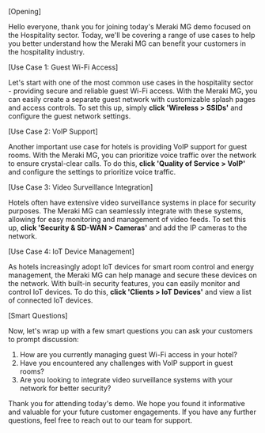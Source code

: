 [Opening]

Hello everyone, thank you for joining today's Meraki MG demo focused on the Hospitality sector. Today, we'll be covering a range of use cases to help you better understand how the Meraki MG can benefit your customers in the hospitality industry.

[Use Case 1: Guest Wi-Fi Access]

Let's start with one of the most common use cases in the hospitality sector - providing secure and reliable guest Wi-Fi access. With the Meraki MG, you can easily create a separate guest network with customizable splash pages and access controls. To set this up, simply **click 'Wireless > SSIDs'** and configure the guest network settings.

[Use Case 2: VoIP Support]

Another important use case for hotels is providing VoIP support for guest rooms. With the Meraki MG, you can prioritize voice traffic over the network to ensure crystal-clear calls. To do this, **click 'Quality of Service > VoIP'** and configure the settings to prioritize voice traffic.

[Use Case 3: Video Surveillance Integration]

Hotels often have extensive video surveillance systems in place for security purposes. The Meraki MG can seamlessly integrate with these systems, allowing for easy monitoring and management of video feeds. To set this up, **click 'Security & SD-WAN > Cameras'** and add the IP cameras to the network.

[Use Case 4: IoT Device Management]

As hotels increasingly adopt IoT devices for smart room control and energy management, the Meraki MG can help manage and secure these devices on the network. With built-in security features, you can easily monitor and control IoT devices. To do this, **click 'Clients > IoT Devices'** and view a list of connected IoT devices.

[Smart Questions]

Now, let's wrap up with a few smart questions you can ask your customers to prompt discussion:

1. How are you currently managing guest Wi-Fi access in your hotel?
2. Have you encountered any challenges with VoIP support in guest rooms?
3. Are you looking to integrate video surveillance systems with your network for better security?

Thank you for attending today's demo. We hope you found it informative and valuable for your future customer engagements. If you have any further questions, feel free to reach out to our team for support.